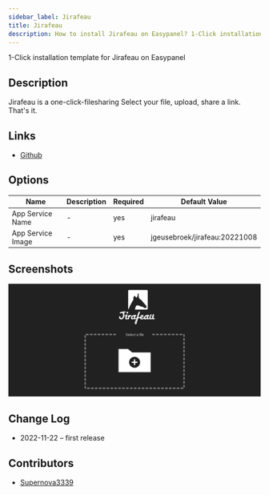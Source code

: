 ```yaml
---
sidebar_label: Jirafeau
title: Jirafeau
description: How to install Jirafeau on Easypanel? 1-Click installation template for Jirafeau on Easypanel
---
```


<!-- generated -->

1-Click installation template for Jirafeau on Easypanel

## Description

Jirafeau is a one-click-filesharing Select your file, upload, share a link. That&#39;s it.

## Links

- [Github](https://gitlab.com/mojo42/Jirafeau)

## Options

Name | Description | Required | Default Value
-|-|-|-
App Service Name | - | yes | jirafeau
App Service Image | - | yes | jgeusebroek/jirafeau:20221008

## Screenshots

![Jirafeau Screenshot](./assets/screenshot.png)

## Change Log

- 2022-11-22 – first release

## Contributors

- [Supernova3339](https://github.com/Supernova3339)
